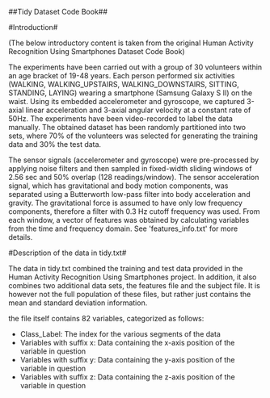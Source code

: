 ##Tidy Dataset Code Book##


#Introduction#

(The below introductory content is taken from the original Human Activity Recognition Using Smartphones Dataset Code Book)

The experiments have been carried out with a group of 30 volunteers within an age bracket of 19-48 years. Each person performed six activities (WALKING, WALKING_UPSTAIRS, WALKING_DOWNSTAIRS, SITTING, STANDING, LAYING) wearing a smartphone (Samsung Galaxy S II) on the waist. Using its embedded accelerometer and gyroscope, we captured 3-axial linear acceleration and 3-axial angular velocity at a constant rate of 50Hz. The experiments have been video-recorded to label the data manually. The obtained dataset has been randomly partitioned into two sets, where 70% of the volunteers was selected for generating the training data and 30% the test data. 

The sensor signals (accelerometer and gyroscope) were pre-processed by applying noise filters and then sampled in fixed-width sliding windows of 2.56 sec and 50% overlap (128 readings/window). The sensor acceleration signal, which has gravitational and body motion components, was separated using a Butterworth low-pass filter into body acceleration and gravity. The gravitational force is assumed to have only low frequency components, therefore a filter with 0.3 Hz cutoff frequency was used. From each window, a vector of features was obtained by calculating variables from the time and frequency domain. See 'features_info.txt' for more details. 


#Description of the data in tidy.txt#

The data in tidy.txt combined the training and test data provided in the Human Activity Recognition Using Smartphones project. In addition, it also combines two additional data sets, the features file and the subject file. It is however not the full population of these files, but rather just contains the mean and standard deviation information.

the file itself contains 82 variables, categorized as follows:

* Class_Label: The index for the various segments of the data
* Variables with suffix x: Data containing the x-axis position of the variable in question
* Variables with suffix y: Data containing the y-axis position of the variable in question
* Variables with suffix z: Data containing the z-axis position of the variable in question


